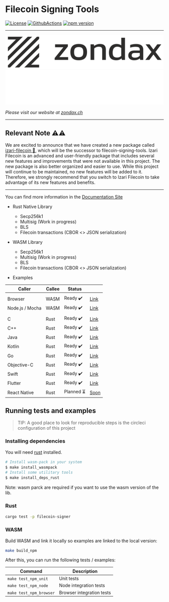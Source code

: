 # Filecoin Signing Tools

[![License](https://img.shields.io/badge/License-Apache%202.0-blue.svg)](https://opensource.org/licenses/Apache-2.0)
[![GithubActions](https://github.com/zondax/filecoin-signing-tools/actions/workflows/main.yaml/badge.svg)](https://github.com/Zondax/filecoin-signing-tools/blob/main/.github/workflows/main.yaml)
[![npm version](https://badge.fury.io/js/%40zondax%2Ffilecoin-signing-tools.svg)](https://badge.fury.io/js/%40zondax%2Ffilecoin-signing-tools)

---

![zondax_light](docs/assets/zondax_light.png#gh-light-mode-only)
![zondax_dark](docs/assets/zondax_dark.png#gh-dark-mode-only)

_Please visit our website at [zondax.ch](https://www.zondax.ch)_

---

## Relevant Note :warning::warning:
We are excited to announce that we have created a new package called [izari-filecoin :link:](https://github.com/zondax/izari-filecoin), 
which will be the successor to filecoin-signing-tools. Izari Filecoin is an advanced and 
user-friendly package that includes several new features and improvements that were not 
available in this project. The new package is also better organized and easier to use. 
While this project will continue to be maintained, no new features will be added to it. 
Therefore, we strongly recommend that you switch to Izari Filecoin to take advantage of 
its new features and benefits.

---

You can find more information in the [Documentation Site](https://docs.zondax.ch/filecoin-signing-tools)

- Rust Native Library
  - Secp256k1
  - Multisig (Work in progress)
  - BLS
  - Filecoin transactions (CBOR <> JSON serialization)
- WASM Library
  - Secp256k1
  - Multisig (Work in progress)
  - BLS
  - Filecoin transactions (CBOR <> JSON serialization)
    
- Examples

| Caller          | Callee          | Status                           |                                  |
|-----------------|-----------------|----------------------------------|----------------------------------|
|                 |                 |                                  |                                  |
| Browser         | WASM            | Ready :heavy_check_mark:         | [Link](examples/wasm_browser)    |
| Node.js / Mocha | WASM            | Ready :heavy_check_mark:         | [Link](examples/wasm_node)       |
|                 |                 |                                  |                                  |
| C               | Rust            | Ready :heavy_check_mark:         | [Link](examples/ffi/c)           |
| C++             | Rust            | Ready :heavy_check_mark:         | [Link](examples/ffi/c++)         |
| Java            | Rust            | Ready :heavy_check_mark:         | [Link](examples/ffi/java)        |
| Kotlin          | Rust            | Ready :heavy_check_mark:         | [Link](examples/ffi/kotlin)      |
| Go              | Rust            | Ready :heavy_check_mark:         | [Link](examples/ffi/go)          |
| Objective-C     | Rust            | Ready :heavy_check_mark:         | [Link](examples/ffi/objective-c) |
| Swift           | Rust            | Ready :heavy_check_mark:         | [Link](examples/ffi/swift)       |
| Flutter         | Rust            | Ready :heavy_check_mark:         | [Link](examples/ffi/flutter)     |
| React Native    | Rust            | Planned :hourglass_flowing_sand: | [Soon]()                         |

## Running tests and examples

> TIP: A good place to look for reproducible steps is the circleci configuration of this project

### Installing dependencies

You will need [rust](https://www.rust-lang.org/tools/install) installed.

```bash
# Install wasm-pack in your system
$ make install_wasmpack
# Install some utilitary tools
$ make install_deps_rust
```

Note: wasm  parck are required if you want to use the wasm version of the lib.

### Rust

```bash
cargo test -p filecoin-signer
```

### WASM

Build WASM and link it locally so examples are linked to the local version:

```bash
make build_npm
```

After this, you can run the following tests / examples:

| Command                  | Description               |
|--------------------------|---------------------------|
| `make test_npm_unit`     | Unit tests                |
| `make test_npm_node`     | Node integration tests    |
| `make test_npm_browser`  | Browser integration tests |
